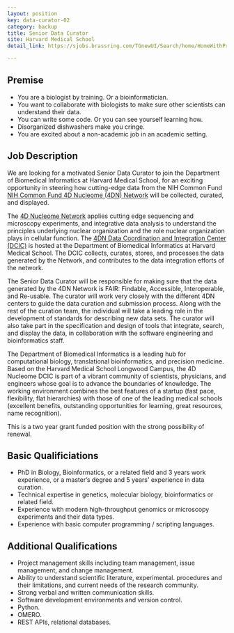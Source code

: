```yaml
---
layout: position
key: data-curator-02
category: backup
title: Senior Data Curator
site: Harvard Medical School
detail_link: https://sjobs.brassring.com/TGnewUI/Search/home/HomeWithPreLoad?partnerid=25240&siteid=5341&PageType=JobDetails&jobid=1332096#jobDetails=1332096_5341

---
```

## Premise
- You are a biologist by training. Or a bioinformatician.
- You want to collaborate with biologists to make sure other scientists can understand their data.
- You can write some code. Or you can see yourself learning how.
- Disorganized dishwashers make you cringe.
- You are excited about a non-academic job in an academic setting.

## Job Description
 We are looking for a motivated Senior Data Curator to join the Department of Biomedical Informatics at Harvard Medical School, for an exciting opportunity in steering how cutting-edge data from the NIH Common Fund [NIH Common Fund 4D Nucleome (4DN) Network](https://commonfund.nih.gov/4Dnucleome/index) will be collected, curated, and displayed.

The [4D Nucleome Network](http://www.4dnucleome.org)  applies cutting edge sequencing and microscopy experiments, and integrative data analysis to understand the principles underlying nuclear organization and the role nuclear organization plays in cellular function. The [4DN Data Coordination and Integration Center (DCIC)](http://dcic.4dnucleome.org) is hosted at the Department of Biomedical Informatics at Harvard Medical School. The DCIC collects, curates, stores, and processes the data generated by the Network, and contributes to the data integration efforts of the network.
 
The Senior Data Curator will be responsible for making sure that the data generated by the 4DN Network is FAIR: Findable, Accessible, Interoperable, and Re-usable. The curator will work very closely with the different 4DN centers to guide the data curation and submission process. Along with the rest of the curation team, the individual will take a leading role in the development of standards for describing new data sets. The curator will also take part in the specification and design of tools that integrate, search, and display the data, in collaboration with the software engineering and bioinformatics staff.

The Department of Biomedical Informatics is a leading hub for computational biology, translational bioinformatics, and precision medicine. Based on the Harvard Medical School Longwood Campus, the 4D Nucleome DCIC is part of a vibrant community of scientists, physicians, and engineers whose goal is to advance the boundaries of knowledge. The working environment combines the best features of a startup (fast pace, flexibility, flat hierarchies) with those of one of the leading medical schools (excellent benefits, outstanding opportunities for learning, great resources, name recognition).

This is a two year grant funded position with the strong possibility of renewal.

## Basic Qualificiations
- PhD in Biology, Bioinformatics, or a related field and 3 years work experience, or a master’s degree and 5 years' experience in data curation.
- Technical expertise in genetics, molecular biology, bioinformatics or related field.
- Experience with modern high-throughput genomics or microscopy experiments and their data types.
- Experience with basic computer programming / scripting languages.

## Additional Qualifications
- Project management skills including team management, issue management, and change management.
- Ability to understand scientific literature, experimental. procedures and their limitations, and current needs of the research community.
- Strong verbal and written communication skills.
- Software development environments and version control.
- Python.
- OMERO.
- REST APIs, relational databases.

